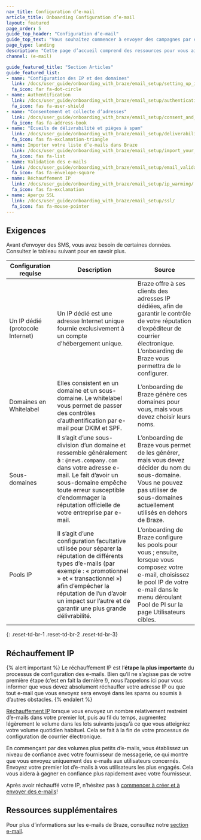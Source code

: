 ```yaml
---
nav_title: Configuration d’e-mail
article_title: Onboarding Configuration d’e-mail
layout: featured
page_order: 5
guide_top_header: "Configuration d’e-mail"
guide_top_text: "Vous souhaitez commencer à envoyer des campagnes par e-mail ? Braze peut vous aider ! Suivez nos guides ou consultez notre Cours d’apprentissage Braze<a href='https://learning.braze.com/email-onboarding-for-pro-and-enterprise-achieving-high-deliverability' target='_blank'>Onboarding des e-mails</a>"
page_type: landing
description: "Cette page d’accueil comprend des ressources pour vous aider à démarrer des campagnes par e-mail."
channel: (e-mail)

guide_featured_title: "Section Articles"
guide_featured_list:
- name: "Configuration des IP et des domaines"
  link: /docs/user_guide/onboarding_with_braze/email_setup/setting_up_ips_and_domains/
  fa_icon: far fa-dot-circle
- name: Authentification
  link: /docs/user_guide/onboarding_with_braze/email_setup/authentication/
  fa_icon: fas fa-user-shield
- name: "Consentement et collecte d’adresses"
  link: /docs/user_guide/onboarding_with_braze/email_setup/consent_and_address_collection/
  fa_icon: fas fa-address-book
- name: "Écueils de délivrabilité et pièges à spam"
  link: /docs/user_guide/onboarding_with_braze/email_setup/deliverability_pitfalls_and_spam_traps/
  fa_icon: fas fa-exclamation-triangle
- name: Importer votre liste d’e-mails dans Braze
  link: /docs/user_guide/onboarding_with_braze/email_setup/import_your_email_list/
  fa_icon: fas fa-list
- name: Validation des e-mails
  link: /docs/user_guide/onboarding_with_braze/email_setup/email_validation/
  fa_icon: fas fa-envelope-square
- name: Réchauffement IP
  link: /docs/user_guide/onboarding_with_braze/email_setup/ip_warming/
  fa_icon: fas fa-exclamation
- name: Aperçu SSL
  link: /docs/user_guide/onboarding_with_braze/email_setup/ssl/
  fa_icon: fas fa-mouse-pointer
---
```


## Exigences

Avant d’envoyer des SMS, vous avez besoin de certaines données. Consultez le tableau suivant pour en savoir plus.

|Configuration requise | Description | Source |
|---|---|---|
| Un IP dédié (protocole Internet)| Un IP dédié est une adresse Internet unique fournie exclusivement à un compte d’hébergement unique. | Braze offre à ses clients des adresses IP dédiées, afin de garantir le contrôle de votre réputation d’expéditeur de courrier électronique. L’onboarding de Braze vous permettra de le configurer.|
| Domaines en Whitelabel | Elles consistent en un domaine et un sous-domaine. Le whitelabel vous permet de passer des contrôles d’authentification par e-mail pour DKIM et SPF. | L’onboarding de Braze génère ces domaines pour vous, mais vous devez choisir leurs noms. |
|Sous-domaines | Il s’agit d’une sous-division d’un domaine et ressemble généralement à : `@news.company.com` dans votre adresse e-mail. Le fait d’avoir un sous-domaine empêche toute erreur susceptible d’endommager la réputation officielle de votre entreprise par e-mail. | L’onboarding de Braze vous permet de les générer, mais vous devez décider du nom du sous-domaine. Vous ne pouvez pas utiliser de sous-domaines actuellement utilisés en dehors de Braze. |
|Pools IP | Il s’agit d’une configuration facultative utilisée pour séparer la réputation de différents types d’e-mails (par exemple : « promotionnel » et « transactionnel ») afin d’empêcher la réputation de l’un d’avoir un impact sur l’autre et de garantir une plus grande délivrabilité. | L’onboarding de Braze configure les pools pour vous ; ensuite, lorsque vous composez votre e-mail, choisissez le pool IP de votre e-mail dans le menu déroulant Pool de PI sur la page Utilisateurs cibles.|
{: .reset-td-br-1 .reset-td-br-2 .reset-td-br-3}

## Réchauffement IP

{% alert important %}
Le réchauffement IP est l’**étape la plus importante** du processus de configuration des e-mails. Bien qu’il ne s’agisse pas de votre première étape (c’est en fait la dernière !), nous l’appelons ici pour vous informer que vous devez absolument réchauffer votre adresse IP ou que tout e-mail que vous envoyez sera envoyé dans les spams ou soumis à d’autres obstacles.
{% endalert %}

[Réchauffement IP]({{site.baseurl}}/user_guide/onboarding_with_braze/email_setup/ip_warming/) lorsque vous envoyez un nombre relativement restreint d’e-mails dans votre premier lot, puis au fil du temps, augmentez légèrement le volume dans les lots suivants jusqu’à ce que vous atteigniez votre volume quotidien habituel. Cela se fait à la fin de votre processus de configuration de courrier électronique.

En commençant par des volumes plus petits d’e-mails, vous établissez un niveau de confiance avec votre fournisseur de messagerie, ce qui montre que vous envoyez uniquement des e-mails aux utilisateurs concernés. Envoyez votre premier lot d’e-mails à vos utilisateurs les plus engagés. Cela vous aidera à gagner en confiance plus rapidement avec votre fournisseur.

Après avoir réchauffé votre IP, n’hésitez pas à [commencer à créer et à envoyer des e-mails]({{site.baseurl}}/user_guide/message_building_by_channel/email/creating_an_email_campaign/)!

## Ressources supplémentaires

Pour plus d’informations sur les e-mails de Braze, consultez notre [section e-mail]({{site.baseurl}}/user_guide/message_building_by_channel/email/).<br><br>

